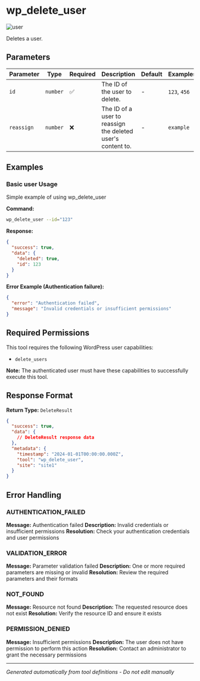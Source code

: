 # wp_delete_user

![user](https://img.shields.io/badge/category-user-lightgrey)

Deletes a user.

## Parameters

| Parameter  | Type     | Required | Description                                                 | Default | Examples     |
| ---------- | -------- | -------- | ----------------------------------------------------------- | ------- | ------------ |
| `id`       | `number` | ✅       | The ID of the user to delete.                               | -       | `123`, `456` |
| `reassign` | `number` | ❌       | The ID of a user to reassign the deleted user's content to. | -       | `example`    |

## Examples

### Basic user Usage

Simple example of using wp_delete_user

**Command:**

```bash
wp_delete_user --id="123"
```

**Response:**

```json
{
  "success": true,
  "data": {
    "deleted": true,
    "id": 123
  }
}
```

**Error Example (Authentication failure):**

```json
{
  "error": "Authentication failed",
  "message": "Invalid credentials or insufficient permissions"
}
```

## Required Permissions

This tool requires the following WordPress user capabilities:

- `delete_users`

**Note:** The authenticated user must have these capabilities to successfully execute this tool.

## Response Format

**Return Type:** `DeleteResult`

```json
{
  "success": true,
  "data": {
    // DeleteResult response data
  },
  "metadata": {
    "timestamp": "2024-01-01T00:00:00.000Z",
    "tool": "wp_delete_user",
    "site": "site1"
  }
}
```

## Error Handling

### AUTHENTICATION_FAILED

**Message:** Authentication failed **Description:** Invalid credentials or insufficient permissions **Resolution:**
Check your authentication credentials and user permissions

### VALIDATION_ERROR

**Message:** Parameter validation failed **Description:** One or more required parameters are missing or invalid
**Resolution:** Review the required parameters and their formats

### NOT_FOUND

**Message:** Resource not found **Description:** The requested resource does not exist **Resolution:** Verify the
resource ID and ensure it exists

### PERMISSION_DENIED

**Message:** Insufficient permissions **Description:** The user does not have permission to perform this action
**Resolution:** Contact an administrator to grant the necessary permissions

---

_Generated automatically from tool definitions - Do not edit manually_

